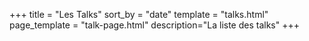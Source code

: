 +++
title = "Les Talks"
sort_by = "date"
template = "talks.html"
page_template = "talk-page.html"
description="La liste des talks"
+++